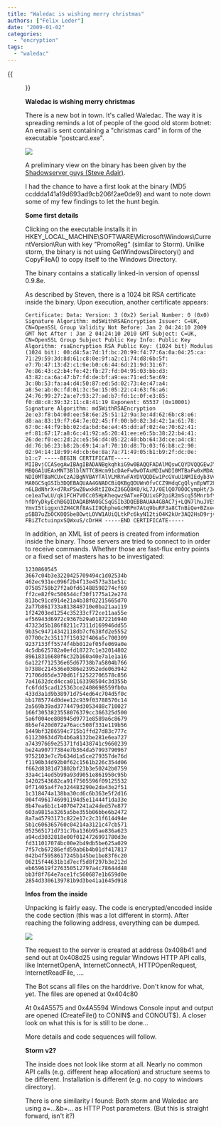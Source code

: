 ```yaml
---
title: "Waledac is wishing merry christmas"
authors: ["Felix Leder"]
date: "2009-01-02"
categories: 
  - "encryption"
tags: 
  - "waledac"
---
```

{{<figure src="images/banner.png" alt="Banner" width="50%">}}

**Waledac is wishing merry christmas**

There is a new bot in town. It's called Waledac. The way it is spreading reminds a lot of people of the good old storm botnet: An email is sent containing a "christmas card" in form of the executable "postcard.exe".

![](images/drupal_image_324.png)

A preliminary view on the binary has been given by the [Shadowserver guys (Steve Adair)](http://www.shadowserver.org/wiki/pmwiki.php?n=Calendar.20081231).

I had the chance to have a first look at the binary (MD5 ccddda141a19d693ad9cb206f2ae0de9) and want to note down some of my few findings to let the hunt begin.

**Some first details**

Clicking on the executable installs it in HKEY\_LOCAL\_MACHINE\\SOFTWARE\\Microsoft\\Windows\\CurrentVersion\\Run with key "PromoReg" (similar to Storm). Unlike storm, the binary is not using GetWindowsDirectory() and CopyFileA() to copy itself to the Windows Directory.

The binary contains a statically linked-in version of openssl 0.9.8e.

As described by Steven, there is a 1024 bit RSA certificate inside the binary. Upon execution, another certificate appears:

```
Certificate: Data: Version: 3 (0x2) Serial Number: 0 (0x0) Signature Algorithm: md5WithRSAEncryption Issuer: C=UK, CN=OpenSSL Group Validity Not Before: Jan 2 04:24:10 2009 GMT Not After : Jan 2 04:24:10 2010 GMT Subject: C=UK, CN=OpenSSL Group Subject Public Key Info: Public Key Algorithm: rsaEncryption RSA Public Key: (1024 bit) Modulus (1024 bit): 00:d4:5a:7d:1f:bc:20:99:f4:77:6a:0a:04:25:ca: 71:29:59:3d:8d:61:c8:0e:9f:a2:c1:74:d8:6b:5f: e7:7b:47:13:d2:c1:9e:b0:c6:44:6d:21:9d:31:67: 7e:86:43:c2:b4:fe:42:fb:27:fd:04:95:03:bb:d3: 43:82:ca:6a:47:b7:fd:de:bf:a9:ea:71:ed:5e:69: 3c:0b:53:fa:a4:d4:50:87:ed:5d:02:73:4e:47:a4: a8:5e:ab:0c:fd:01:3c:5e:15:05:22:c4:63:f6:a6: 24:76:99:27:2a:e7:93:27:ad:b7:fd:1c:0f:e3:85: f0:d8:c8:39:32:11:c8:41:19 Exponent: 65537 (0x10001) Signature Algorithm: md5WithRSAEncryption 2e:e3:f8:b4:0d:ee:58:6e:25:51:12:9a:3e:4d:62:6b:c8:e6: d8:aa:83:19:f7:64:7e:02:45:ff:00:b0:82:3d:42:1a:61:78: 67:0c:44:f9:bb:02:da:bd:6e:e4:45:dd:af:02:4e:70:62:41: ef:81:67:17:a8:6c:41:92:a5:20:41:ee:e6:5b:38:22:b4:41: 26:de:f0:ec:2d:2c:e5:56:d4:05:22:40:bb:64:3d:ce:a4:c8: dd:76:b6:23:b8:2b:69:14:af:70:10:d8:7b:03:f6:b8:c2:90: 02:94:14:18:99:4d:cb:6e:8a:7a:71:49:05:b1:b9:2f:dc:0e: b1:c7 -----BEGIN CERTIFICATE----- MIIBvjCCASegAwIBAgIBADANBgkqhkiG9w0BAQQFADAlMQswCQYDVQQGEwJVSzEW MBQGA1UEAxMNT3BlblNTTCBHcm91cDAeFw0wOTAxMDIwNDI0MTBaFw0xMDAxMDIw NDI0MTBaMCUxCzAJBgNVBAYTAlVLMRYwFAYDVQQDEw1PcGVuU1NMIEdyb3VwMIGf MA0GCSqGSIb3DQEBAQUAA4GNADCBiQKBgQDUWn0fvCCZ9HdqCgQlynEpWT2NYcgO n6LBdNhrX+d7RxPSwZ6wxkRtIZ0xZ36GQ8K0/kL7J/0ElQO700OCympHt/3ev6nq ce1eaTwLU/qk1FCH7V0Cc05HpKheqwz9ATxeFQUixGP2piR2mScq55Mnrbf9HA/j hfDYyDkyEchBGQIDAQABMA0GCSqGSIb3DQEBBAUAA4GBAC7j+LQN7lhuJVESmj5N YmvI5tiqgxn3ZH4CRf8AsII9QhpheGcMRPm7Atq9buRF3a8CTnBiQe+BZxeobEGS pSBB7uZbOCK0QSbe8OwtLOVW1AUiQLtkPc6kyN12tiO4K2kUr3AQ2HsD9rjCkAKU FBiZTctuinpxSQWxuS/cDrHH -----END CERTIFICATE-----
```

In addition, an XML list of peers is created from information inside the binary. Those servers are tried to connect to in order to receive commands. Whether those are fast-flux entry points or a fixed set of masters has to be investigated:

```
1230860545
3667c04b3e3220425709494c1d02534b
462ec931ec096f2b4f13e4573a31e51c
07585758b27f2a0fd61488598274cf69
ff2ce82f9c506544cf30f1775a12e274
813bc91cd914e21a4b38f02215665d70
2a77b861733a813848710e0ba21aa119
1f24203ed1254c35233cf72ce11aa55e
ef56943d6972c9367b29a01872216940
47323d5b186f8211c7311d169946dd55
9b35c94714342118db7cf638fd2e5552
07700c2c35117f15032f406a5c700309
9237133ff5574f4bb012ef05fe069a0e
4c5db625782a0efd18727c1e32014802
89618316680f6c32b160a40e7a1e1a16
6a122f712536e65d67738b7a5804b766
b7388c214536e0386e23952ede063942
71706d65de370d61f12522706578c856
7a41632dcd4cca01163398504c3d355b
fc6fdd5cad125363ce2408698559fb0a
433d3a1d9b38971d754ed64c704d5f0c
bb1785774d0dee12c939f03788570c14
2a569b39ad3774479d3053488c710027
166f3053823558076379cc366325d500
5a6f004ee808945d9771e8589a6c8679
8b5ef420d072a76acc508f331e119b56
1449bf3286594c715b1ffd27d83c777c
611230634d7b4b6a8132be281e6ea727
a74397669e25371fd1438741c9660239
be24a90777384e7b364da57993790967
9752103e7c7b634d1a5ce279357de76d
f1190b34d92b0f62c1561b226c354d06
f662d8381d73802bf23b3e50242b0759
33a4c14ed5b99a93d9051e861950c95b
14202543682ca91f7505596f09125532
0f71405a4f7e324483290e2da43e2f51
1c318474a138ba30cd6c6b363e5f2d16
004f4961746991194d5e11444f1da33e
8b47ea6b1c1407047241a24ded57e877
603a9815a3265a5be355b06bbe6b2472
8a7a45793173c822e17c2c31f614494e
5b1c606365760c04214a3121c47cb571
052565171d731c7ba136b95ae836a623
a94cd3032818e00f0124726991780d3e
fd311017074bc00e2b49db5be625a029
7f57cb67286efd59ab6b4b01df417817
042b4f5958617245b145be1be83f6c20
06215f44631b1d7ecf5d8f297b3e212d
eb659619f276350512797a4c78644d48
bb3f8f764e7ace1fc560687e1b659d0e
2854d3306139781b9d3be41a1645d918
```

**Infos from the inside**

Unpacking is fairly easy. The code is encrypted/encoded inside the code section (this was a lot different in storm). After reaching the following address, everything can be dumped.

![](images/drupal_image_323.png)

The request to the server is created at address 0x408b41 and send out at 0x408d25 using regular Windows HTTP API calls, like InternetOpenA, InternetConnectA, HTTPOpenRequest, InternetReadFile, ....

The Bot scans all files on the harddrive. Don't know for what, yet. The files are opened at 0x404c80

At 0x4A5575 and 0x4A5594 Windows Console input and output are opened (CreateFile() to CONIN$ and CONOUT$). A closer look on what this is for is still to be done...

More details and code sequences will follow.

**Storm v2?**

The inside does not look like storm at all. Nearly no common API calls (e.g. different heap allocation) and structure seems to be different. Installation is different (e.g. no copy to windows directory).

There is one similarity I found: Both storm and Waledac are using a=...&b=... as HTTP Post parameters. (But this is straight forward, isn't it?)
